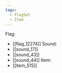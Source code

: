 ```yaml
---
tags:
  - FlagSet
  - Item
---
```

Flag:
- [[flag_12274]]
Sound:
- [[sound_17]]
- [[sound_43]]
- [[sound_44]]
Item:
- [[item_515]]
